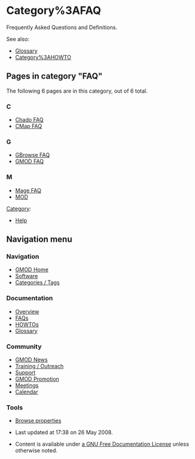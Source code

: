 



<span id="top"></span>




# <span dir="auto">Category%3AFAQ</span>









Frequently Asked Questions and Definitions.

See also:

- [Glossary](Glossary "Glossary")
- [Category%3AHOWTO](Category%3AHOWTO "Category%3AHOWTO")


## Pages in category "FAQ"

The following 6 pages are in this category, out of 6 total.



### C

- [Chado FAQ](Chado_FAQ "Chado FAQ")
- [CMap FAQ](CMap_FAQ "CMap FAQ")

### G

- [GBrowse FAQ](GBrowse_FAQ "GBrowse FAQ")
- [GMOD FAQ](GMOD_FAQ "GMOD FAQ")

### M

- [Mage FAQ](Mage_FAQ "Mage FAQ")
- [MOD](MOD "MOD")







[Category](Special%3ACategories "Special%3ACategories"):

- [Help](Category%3AHelp "Category%3AHelp")






## Navigation menu









### Navigation



- <span id="n-GMOD-Home">[GMOD Home](Main_Page)</span>
- <span id="n-Software">[Software](GMOD_Components)</span>
- <span id="n-Categories-.2F-Tags">[Categories /
  Tags](Categories)</span>




### Documentation



- <span id="n-Overview">[Overview](Overview)</span>
- <span id="n-FAQs">[FAQs](Category%3AFAQ)</span>
- <span id="n-HOWTOs">[HOWTOs](Category%3AHOWTO)</span>
- <span id="n-Glossary">[Glossary](Glossary)</span>




### Community



- <span id="n-GMOD-News">[GMOD News](GMOD_News)</span>
- <span id="n-Training-.2F-Outreach">[Training /
  Outreach](Training_and_Outreach)</span>
- <span id="n-Support">[Support](Support)</span>
- <span id="n-GMOD-Promotion">[GMOD Promotion](GMOD_Promotion)</span>
- <span id="n-Meetings">[Meetings](Meetings)</span>
- <span id="n-Calendar">[Calendar](Calendar)</span>




### Tools

- <span id="t-smwbrowselink"><a href="Special%3ABrowse/Category%3AFAQ" rel="smw-browse">Browse
  properties</a></span>



- <span id="footer-info-lastmod">Last updated at 17:38 on 26 May
  2008.</span>
<!-- - <span id="footer-info-viewcount">146,319 page views.</span> -->
- <span id="footer-info-copyright">Content is available under
  <a href="http://www.gnu.org/licenses/fdl-1.3.html" class="external"
  rel="nofollow">a GNU Free Documentation License</a> unless otherwise
  noted.</span>

<!-- -->



<!-- -->




